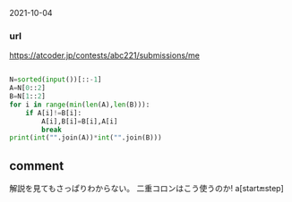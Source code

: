 2021-10-04

### url
https://atcoder.jp/contests/abc221/submissions/me

```python

N=sorted(input())[::-1]
A=N[0::2]
B=N[1::2]
for i in range(min(len(A),len(B))):
	if A[i]!=B[i]:
		A[i],B[i]=B[i],A[i]
		break
print(int("".join(A))*int("".join(B)))
```

## comment
解説を見てもさっぱりわからない。
二重コロンはこう使うのか!
a[start:end:step]
